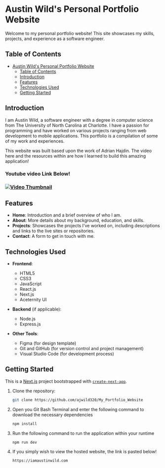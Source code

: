 # Austin Wild's Personal Portfolio Website

Welcome to my personal portfolio website! This site showcases my skills, projects, and experience as a software engineer.

## Table of Contents

- [Austin Wild's Personal Portfolio Website](#austin-wilds-personal-portfolio-website)
  - [Table of Contents](#table-of-contents)
  - [Introduction](#introduction)
  - [Features](#features)
  - [Technologies Used](#technologies-used)
  - [Getting Started](#getting-started)

## Introduction

I am Austin Wild, a software engineer with a degree in computer science from The University of North Carolina at Charlotte. I have a passion for programming and have worked on various projects ranging from web development to mobile applications. This portfolio is a compilation of some of my work and experiences.

This website was built based upon the work of Adrian Hajdin. The video here and the resources within are how I learned to build this amazing application!

<h3>Youtube video Link Below!<h3/>

[![Video Thumbnail](https://img.youtube.com/vi/FTH6Dn3AyIQ/0.jpg)](https://www.youtube.com/watch?v=FTH6Dn3AyIQ)


## Features

- **Home**: Introduction and a brief overview of who I am.
- **About**: More details about my background, education, and skills.
- **Projects**: Showcases the projects I've worked on, including descriptions and links to the live sites or repositories.
- **Contact**: A form to get in touch with me.

## Technologies Used

- **Frontend**:
  - HTML5
  - CSS3
  - JavaScript
  - React.js
  - Next.js
  - Aceternity UI

- **Backend** (if applicable):
  - Node.js
  - Express.js

- **Other Tools**:
  - Figma (for design template)
  - Git and GitHub (for version control and project management)
  - Visual Studio Code (for development process)

## Getting Started

This is a [Next.js](https://nextjs.org/) project bootstrapped with [`create-next-app`](https://github.com/vercel/next.js/tree/canary/packages/create-next-app).

1. Clone the repository:
   ```sh
   git clone https://github.com/ajwild320/My_Portfolio_Website
2. Open you Git Bash Terminal and enter the following command to
   download the necessary dependencies 
   ```sh
   npm install
3. Run the following command to run the application within your runtime
   ```sh
   npm run dev
4. If you simply wish to view the hosted website, the link is pasted below!
   ```sh
   https://iamaustinwild.com
